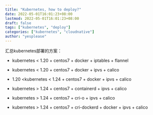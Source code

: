 ```yaml
---
title: "Kubernetes, how to deploy?"
date: 2022-05-01T16:01:23+08:00
lastmod: 2022-05-01T16:01:23+08:00
draft: false
tags: ["kubernetes", "deploy"]
categories: ["kubernetes", "cloudnative"]
author: "yesplease"
---
```


汇总kubernetes部署的方案：

- kubernetes < 1.20 + centos7 + docker + iptables + flannel
- kubernetes < 1.20 + centos7 + docker + ipvs + calico

- 1.20 <kubernetes < 1.24 + centos7 + docker + ipvs + calico
- kubernetes > 1.24 + centos7 + containerd + ipvs + calico
- kubernetes > 1.24 + centos7 + cri-o + ipvs + calico
- kubernetes > 1.24 + centos7 + cri-dockerd + docker + ipvs + calico